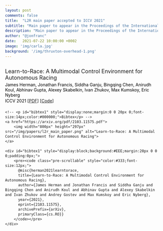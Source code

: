 ```yaml
---
layout: post
comments: false
title:  "L2R main paper accepted to ICCV 2021"
subtitle: "Main paper to appear in the Proceedings of the International Conference on Computer Vision (October 11-17, 2021; Virtual)."
description: "Main paper to appear in the Proceedings of the International Conference on Computer Vision (October 11-17, 2021; Virtual)."
author: "@jonfranc"
date:   2021-07-22 10:00:00 +0002
image: 'img/carla.jpg'
background: '/img/thruxton-overhead-1.png'
---
```


<div class="container" style="margin-top:30px;margin-bottom:30px;">
    <p style="margin:0 0 4px 0;font-size:18px;">Learn-to-Race: A Multimodal Control Environment for Autonomous Racing</p>
    <p style="margin:0 0 2px 0;font-size:14px;color:#000000;">James Herman, Jonathan Francis, Siddha Ganju, Bingqing Chen, Anirudh Koul, Abhinav Gupta, Alexey Skabelkin, Ivan Zhukov, Max Kumskoy, Eric Nyberg</p>
    <p style="margin:0 0 20px 0;font-size:14px;color:#000000;">ICCV 2021 [<a href="https://arxiv.org/pdf/2103.11575.pdf">PDF</a>] [<a href="https://github.com/learn-to-race/l2r">Code</a>]</p>

    <!-- <p id="bibtex1" style="display:none;margin:0 0 20px 0;font-size:14px;color:#000000;">Bibtex</p> -->
    <a href="https://arxiv.org/pdf/2103.11575.pdf">
        <img width="800px" height="297px" src="/img/papers/l2r_main_paper.png" alt="Learn-to-Race: A Multimodal Control Environment for Autonomous Racing">
    </a>

    <div id="bibtex1" style="display:block;background:#EEE;margin:20px 0 0 0;padding:0px;">
        <pre><code class="pre-scrollable" style="color:#333;font-size:12px;">
          @misc{herman2021learntorace,
          title={Learn-to-Race: A Multimodal Control Environment for Autonomous Racing},
          author={James Herman and Jonathan Francis and Siddha Ganju and Bingqing Chen and Anirudh Koul and Abhinav Gupta and Alexey Skabelkin and Ivan Zhukov and Andrey Gostev and Max Kumskoy and Eric Nyberg},
          year={2021},
          eprint={2103.11575},
          archivePrefix={arXiv},
          primaryClass={cs.RO}}
        </code></pre>
    </div>
</div>
